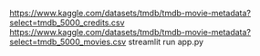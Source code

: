 https://www.kaggle.com/datasets/tmdb/tmdb-movie-metadata?select=tmdb_5000_credits.csv
https://www.kaggle.com/datasets/tmdb/tmdb-movie-metadata?select=tmdb_5000_movies.csv
streamlit run app.py 
